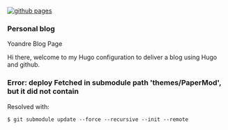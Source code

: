   [![github pages](https://github.com/yoandresaav/blog/actions/workflows/gh-pages.yml/badge.svg)](https://github.com/yoandresaav/blog/actions/workflows/gh-pages.yml)

### Personal blog

Yoandre Blog Page

Hi there, welcome to my Hugo configuration to deliver a blog using Hugo and github.


### Error: deploy Fetched in submodule path 'themes/PaperMod', but it did not contain

Resolved with:

```
$ git submodule update --force --recursive --init --remote
```
